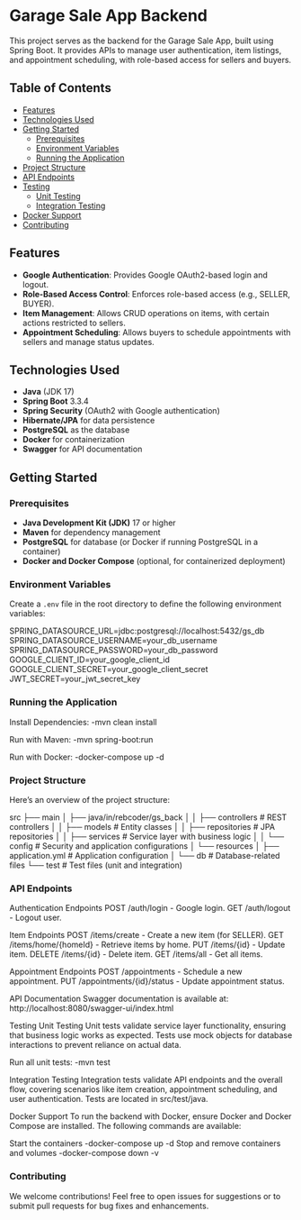 # Garage Sale App Backend

This project serves as the backend for the Garage Sale App, built using Spring Boot. It provides APIs to manage user authentication, item listings, and appointment scheduling, with role-based access for sellers and buyers.

## Table of Contents

- [Features](#features)
- [Technologies Used](#technologies-used)
- [Getting Started](#getting-started)
  - [Prerequisites](#prerequisites)
  - [Environment Variables](#environment-variables)
  - [Running the Application](#running-the-application)
- [Project Structure](#project-structure)
- [API Endpoints](#api-endpoints)
- [Testing](#testing)
  - [Unit Testing](#unit-testing)
  - [Integration Testing](#integration-testing)
- [Docker Support](#docker-support)
- [Contributing](#contributing)

## Features

- **Google Authentication**: Provides Google OAuth2-based login and logout.
- **Role-Based Access Control**: Enforces role-based access (e.g., SELLER, BUYER).
- **Item Management**: Allows CRUD operations on items, with certain actions restricted to sellers.
- **Appointment Scheduling**: Allows buyers to schedule appointments with sellers and manage status updates.

## Technologies Used

- **Java** (JDK 17)
- **Spring Boot** 3.3.4
- **Spring Security** (OAuth2 with Google authentication)
- **Hibernate/JPA** for data persistence
- **PostgreSQL** as the database
- **Docker** for containerization
- **Swagger** for API documentation

## Getting Started

### Prerequisites

- **Java Development Kit (JDK)** 17 or higher
- **Maven** for dependency management
- **PostgreSQL** for database (or Docker if running PostgreSQL in a container)
- **Docker and Docker Compose** (optional, for containerized deployment)

### Environment Variables

Create a `.env` file in the root directory to define the following environment variables:

SPRING_DATASOURCE_URL=jdbc:postgresql://localhost:5432/gs_db
SPRING_DATASOURCE_USERNAME=your_db_username
SPRING_DATASOURCE_PASSWORD=your_db_password
GOOGLE_CLIENT_ID=your_google_client_id
GOOGLE_CLIENT_SECRET=your_google_client_secret
JWT_SECRET=your_jwt_secret_key

### Running the Application
Install Dependencies:
-mvn clean install

Run with Maven:
-mvn spring-boot:run

Run with Docker:
-docker-compose up -d

### Project Structure
Here’s an overview of the project structure:

src
├── main
│   ├── java/in/rebcoder/gs_back
│   │   ├── controllers         # REST controllers
│   │   ├── models              # Entity classes
│   │   ├── repositories        # JPA repositories
│   │   ├── services            # Service layer with business logic
│   │   └── config              # Security and application configurations
│   └── resources
│       ├── application.yml     # Application configuration
│       └── db                  # Database-related files
└── test                        # Test files (unit and integration)


### API Endpoints

Authentication Endpoints
POST /auth/login - Google login.
GET /auth/logout - Logout user.

Item Endpoints
POST /items/create - Create a new item (for SELLER).
GET /items/home/{homeId} - Retrieve items by home.
PUT /items/{id} - Update item.
DELETE /items/{id} - Delete item.
GET /items/all - Get all items.

Appointment Endpoints
POST /appointments - Schedule a new appointment.
PUT /appointments/{id}/status - Update appointment status.

API Documentation
Swagger documentation is available at:
http://localhost:8080/swagger-ui/index.html

Testing
Unit Testing
Unit tests validate service layer functionality, ensuring that business logic works as expected. Tests use mock objects for database interactions to prevent reliance on actual data.

Run all unit tests:
-mvn test

Integration Testing
Integration tests validate API endpoints and the overall flow, covering scenarios like item creation, appointment scheduling, and user authentication. Tests are located in src/test/java.

Docker Support
To run the backend with Docker, ensure Docker and Docker Compose are installed. The following commands are available:

Start the containers
-docker-compose up -d
Stop and remove containers and volumes
-docker-compose down -v

### Contributing
We welcome contributions! Feel free to open issues for suggestions or to submit pull requests for bug fixes and enhancements.
